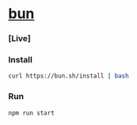 # [bun](https://bun.sh/)

### [Live]

### Install

```bash
curl https://bun.sh/install | bash
```

### Run

```bash
npm run start
```
